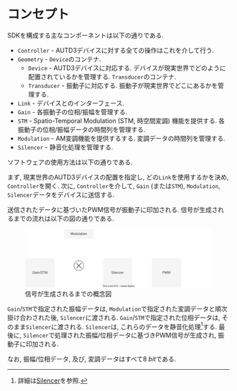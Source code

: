 # コンセプト

SDKを構成する主なコンポーネントは以下の通りである.

* `Controller` - AUTD3デバイスに対する全ての操作はこれを介して行う.
* `Geometry` - `Device`のコンテナ.
  * `Device` - AUTD3デバイスに対応する. デバイスが現実世界でどのように配置されているかを管理する. `Transducer`のコンテナ.
  * `Transducer` - 振動子に対応する. 振動子が現実世界でどこにあるかを管理する.
* `Link` - デバイスとのインターフェース.
* `Gain` - 各振動子の位相/振幅を管理する.
* `STM` - Spatio-Temporal Modulation (STM, 時空間変調) 機能を提供する. 各振動子の位相/振幅データの時間列を管理する.
* `Modulation` - AM変調機能を提供するする. 変調データの時間列を管理する.
* `Silencer` - 静音化処理を管理する.

ソフトウェアの使用方法は以下の通りである.

まず, 現実世界のAUTD3デバイスの配置を指定し, どの`Link`を使用するかを決め, `Controller`を開く.
次に, `Controller`を介して, `Gain` (または`STM`), `Modulation`, `Silencer`データをデバイスに送信する.

送信されたデータに基づいたPWM信号が振動子に印加される.
信号が生成されるまでの流れは以下の図の通りである.

<figure>
  <a href="../fig/Users_Manual/concept.svg" data-lightbox="image"><img src="../fig/Users_Manual/concept.svg"/></a>
  <figcaption>信号が生成されるまでの概念図</figcaption>
</figure>

`Gain`/`STM`で指定された振幅データは, `Modulation`で指定された変調データと順次掛け合わされた後, `Silencer`に渡される.
`Gain`/`STM`で指定された位相データは, そのまま`Silencer`に渡される.
`Silencer`は, これらのデータを静音化処理[^silencer]する.
最後に, `Silencer`で処理された振幅/位相データに基づきPWM信号が生成され, 振動子に印加される. 

なお, 振幅/位相データ, 及び, 変調データはすべて$\SI{8}{bit}$である.

[^silencer]: 詳細は[Silencer](./API/silencer.md)を参照.
